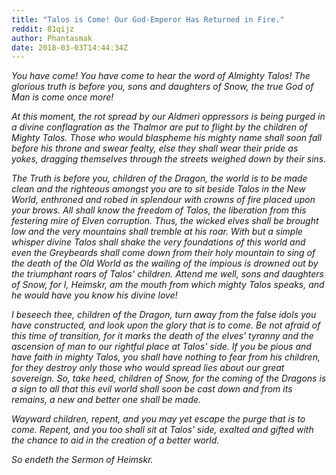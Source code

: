 ```yaml
---
title: "Talos is Come! Our God-Emperor Has Returned in Fire."
reddit: 81qijz
author: Phantasmak
date: 2018-03-03T14:44:34Z
---
```


*You have come! You have come to hear the word of Almighty Talos! The glorious truth is before you, sons and daughters of Snow, the true God of Man is come once more!*

*At this moment, the rot spread by our Aldmeri oppressors is being purged in a divine conflagration as the Thalmor are put to flight by the children of Mighty Talos. Those who would blaspheme his mighty name shall soon fall before his throne and swear fealty, else they shall wear their pride as yokes, dragging themselves through the streets weighed down by their sins.* 

*The Truth is before you, children of the Dragon, the world is to be made clean and the righteous amongst you are to sit beside Talos in the New World, enthroned and robed in splendour with crowns of fire placed upon your brows. All shall know the freedom of Talos, the liberation from this festering mire of Elven corruption. Thus, the wicked elves shall be brought low and the very mountains shall tremble at his roar. With but a simple whisper divine Talos shall shake the very foundations of this world and even the Greybeards shall come down from their holy mountain to sing of the death of the Old World as the wailing of the impious is drowned out by the triumphant roars of Talos' children. Attend me well, sons and daughters of Snow, for I, Heimskr, am the mouth from which mighty Talos speaks, and he would have you know his divine love!* 

*I beseech thee, children of the Dragon, turn away from the false idols you have constructed, and look upon the glory that is to come. Be not afraid of this time of transition, for it marks the death of the elves' tyranny and the ascension of man to our rightful place at Talos' side. If you be pious and have faith in mighty Talos, you shall have nothing to fear from his children, for they destroy only those who would spread lies about our great sovereign. So, take heed, children of Snow, for the coming of the Dragons is a sign to all that this evil world shall soon be cast down and from its remains, a new and better one shall be made.* 

*Wayward children, repent, and you may yet escape the purge that is to come. Repent, and you too shall sit at Talos' side, exalted and gifted with the chance to aid in the creation of a better world.*

*So endeth the Sermon of Heimskr.*
